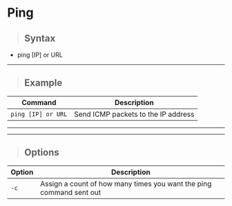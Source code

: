# Ping

> ## **Syntax**

- ping [IP] or URL

---

> ## **Example**

| **Command**   | **Description**   | 
| --------------|-------------------|
| `ping [IP] or URL` | Send ICMP packets to the IP address |

---
---

> ## **Options**

| **Option** |**Description**   | 
| --------------|-------------------|
| `-c` | Assign a count of how many times you want the ping command sent out|